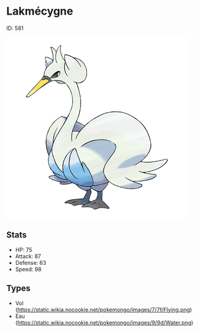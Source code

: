 # Lakmécygne


ID: 581

![](https://raw.githubusercontent.com/PokeAPI/sprites/master/sprites/pokemon/other/official-artwork/581.png "Lakmécygne")

## Stats


 - HP: 75
 - Attack: 87
 - Defense: 63
 - Speed: 98

## Types


 - Vol (https://static.wikia.nocookie.net/pokemongo/images/7/7f/Flying.png)
 - Eau (https://static.wikia.nocookie.net/pokemongo/images/9/9d/Water.png)
